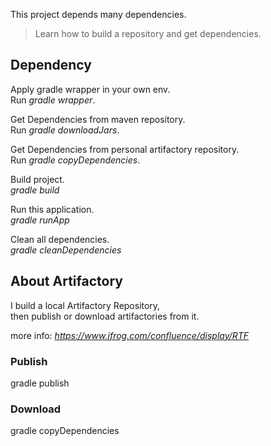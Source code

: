 This project depends many dependencies.
> Learn how to build a repository and get dependencies.

## Dependency 
Apply gradle wrapper in your own env. <BR>
Run *gradle wrapper*.

Get Dependencies from maven repository.<BR>
Run *gradle downloadJars*. <BR>

Get Dependencies from personal artifactory repository.<BR>
Run *gradle copyDependencies*. 

Build project.<BR>
*gradle build*

Run this application. <BR>
*gradle runApp*

Clean all dependencies. <BR>
*gradle cleanDependencies*

## About Artifactory 

I build a local Artifactory Repository, <BR>
then publish  or download artifactories from it. <BR>

more info: *https://www.jfrog.com/confluence/display/RTF*

### Publish
gradle publish

### Download
gradle copyDependencies
